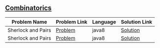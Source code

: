 ## [Combinatorics](https://www.hackerrank.com/domains/mathematics/combinatorics)

|Problem Name|Problem Link|Language|Solution Link|
---|---|---|---
|Sherlock and Pairs|[Problem](https://www.hackerrank.com/challenges/sherlock-and-pairs/problem)|java8|[Solution](./SherlockandPairs.java)|
|Sherlock and Pairs|[Problem](https://www.hackerrank.com/challenges/sherlock-and-pairs/problem)|java8|[Solution](./SherlockandPairs.java)|
